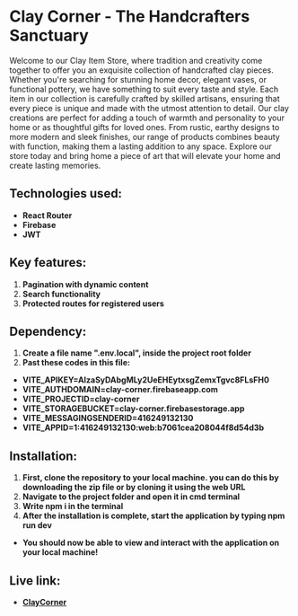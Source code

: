 # Clay Corner - The Handcrafters Sanctuary 

Welcome to our Clay Item Store, where tradition and creativity come together to offer you an exquisite collection of handcrafted clay pieces. Whether you're searching for stunning home decor, elegant vases, or functional pottery, we have something to suit every taste and style. Each item in our collection is carefully crafted by skilled artisans, ensuring that every piece is unique and made with the utmost attention to detail. Our clay creations are perfect for adding a touch of warmth and personality to your home or as thoughtful gifts for loved ones. From rustic, earthy designs to more modern and sleek finishes, our range of products combines beauty with function, making them a lasting addition to any space. Explore our store today and bring home a piece of art that will elevate your home and create lasting memories.

## Technologies used:
- **React Router**
- **Firebase**
- **JWT**

## Key features:
1. **Pagination with dynamic content**
2. **Search functionality**
3. **Protected routes for registered users**

## Dependency:
1. **Create a file name ".env.local", inside the project root folder**
2. **Past these codes in this file:**
- **VITE_APIKEY=AIzaSyDAbgMLy2UeEHEytxsgZemxTgvc8FLsFH0**
- **VITE_AUTHDOMAIN=clay-corner.firebaseapp.com**
- **VITE_PROJECTID=clay-corner**
- **VITE_STORAGEBUCKET=clay-corner.firebasestorage.app**
- **VITE_MESSAGINGSENDERID=416249132130**
- **VITE_APPID=1:416249132130:web:b7061cea208044f8d54d3b**

## Installation:
1. **First, clone the repository to your local machine. you can do this by downloading the zip file or by cloning it using the web URL**
2. **Navigate to the project folder and open it in cmd terminal**
3. **Write npm i in the terminal**
4. **After the installation is complete, start the application by typing npm run dev**

- **You should now be able to view and interact with the application on your local machine!**

##  Live link:
- **[ClayCorner](https://clay-corner.web.app)**
